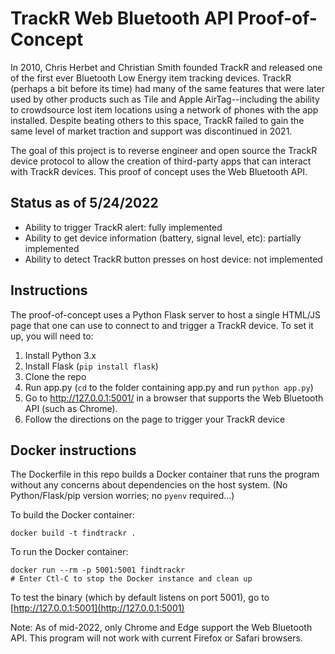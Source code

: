 # TrackR Web Bluetooth API Proof-of-Concept

In 2010, Chris Herbet and Christian Smith founded TrackR and released one of the first ever Bluetooth Low Energy item tracking devices. TrackR (perhaps a bit before its time) had many of the same features that were later used by other products such as Tile and Apple AirTag--including the ability to crowdsource lost item locations using a network of phones with the app installed. Despite beating others to this space, TrackR failed to gain the same level of market traction and support was discontinued in 2021.

The goal of this project is to reverse engineer and open source the TrackR device protocol to allow the creation of third-party apps that can interact with TrackR devices. This proof of concept uses the Web Bluetooth API.

## Status as of 5/24/2022
- Ability to trigger TrackR alert: fully implemented
- Ability to get device information (battery, signal level, etc): partially implemented
- Ability to detect TrackR button presses on host device: not implemented

## Instructions
The proof-of-concept uses a Python Flask server to host a single HTML/JS page that one can use to connect to and trigger a TrackR device. To set it up, you will need to:

1. Install Python 3.x
2. Install Flask (`pip install flask`)
3. Clone the repo
4. Run app.py (`cd` to the folder containing app.py and run `python app.py`)
5. Go to http://127.0.0.1:5001/ in a browser that supports the Web Bluetooth API (such as Chrome).
6. Follow the directions on the page to trigger your TrackR device

## Docker instructions

The Dockerfile in this repo builds a Docker container that runs the program
without any concerns about dependencies on the host system.
(No Python/Flask/pip version worries; no `pyenv` required...)

To build the Docker container:

```
docker build -t findtrackr .
```

To run the Docker container:

``` 
docker run --rm -p 5001:5001 findtrackr
# Enter Ctl-C to stop the Docker instance and clean up
```

To test the binary (which by default listens on port 5001), go to [http://127.0.0.1:5001](http://127.0.0.1:5001)

Note: As of mid-2022, only Chrome and Edge support the Web Bluetooth API.
This program will not work with current Firefox or Safari browsers.
